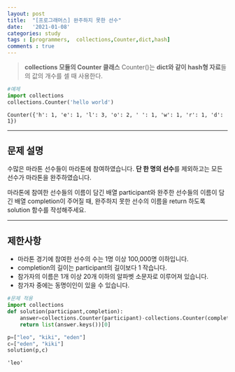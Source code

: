```yaml
---
layout: post
title:  "[프로그래머스] 완주하지 못한 선수"
date:   '2021-01-08' 
categories: study 
tags : [programmers,  collections,Counter,dict,hash]
comments : true
---
```

[프로그래머스]: https://programmers.co.kr/learn/courses/30/lessons/42576#

> **collections 모듈의 Counter 클래스** 
> Counter()는 **dict와 같이 hash형 자료**들의 값의 개수를 셀 때 사용한다.


```python
#예제
import collections 
collections.Counter('hello world')
```

    Counter({'h': 1, 'e': 1, 'l': 3, 'o': 2, ' ': 1, 'w': 1, 'r': 1, 'd': 1})
----
## 문제 설명    
수많은 마라톤 선수들이 마라톤에 참여하였습니다. **단 한 명의 선수**를 제외하고는 모든 선수가 마라톤을 완주하였습니다.

마라톤에 참여한 선수들의 이름이 담긴 배열 participant와 완주한 선수들의 이름이 담긴 배열 completion이 주어질 때, 완주하지 못한 선수의 이름을 return 하도록 solution 함수를 작성해주세요. 

---
## 제한사항

- 마라톤 경기에 참여한 선수의 수는 1명 이상 100,000명 이하입니다.
- completion의 길이는 participant의 길이보다 1 작습니다.
- 참가자의 이름은 1개 이상 20개 이하의 알파벳 소문자로 이루어져 있습니다.
- 참가자 중에는 동명이인이 있을 수 있습니다.


```python
#문제 적용
import collections
def solution(participant,completion):
    answer=collections.Counter(participant)-collections.Counter(completion)
    return list(answer.keys())[0]
```


```python
p=["leo", "kiki", "eden"]
c=["eden", "kiki"]
solution(p,c)
```


    'leo'

